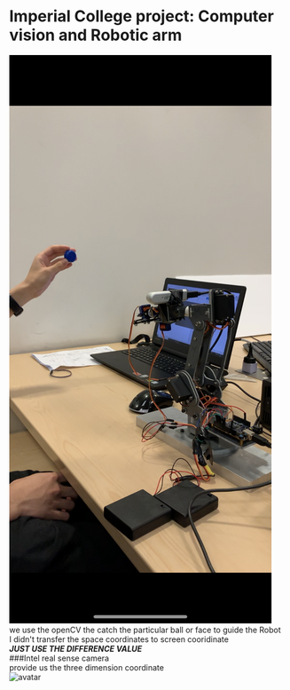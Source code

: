 # Imperial College project: Computer vision and Robotic arm<br>
![avatar](Arm&Camera.PNG)<br>
we use the openCV the catch the particular ball or face to guide the Robot<br>
I didn't transfer the space coordinates to screen cooridinate<br>
***JUST USE THE DIFFERENCE VALUE***<br>
###Intel real sense camera<br>
provide us the three dimension coordinate<br>
![avatar](Arm.png) <br>
